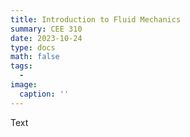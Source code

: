 ```yaml
---
title: Introduction to Fluid Mechanics
summary: CEE 310
date: 2023-10-24
type: docs
math: false
tags:
  - 
image:
  caption: ''
---
```


Text